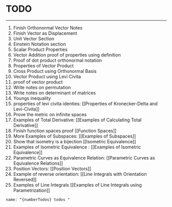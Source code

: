 # TODO
---

1. Finish Orthonormal Vector Notes
2. Finish Vector as Displacement
3. Unit Vector Section
4. Einstein Notation section
5. Scalar Product Properties 
6. Vector Addition proof of properties using definition
7. Proof of dot product orthonormal notation
8. Properties of Vector Product
9. Cross Product using Orthonormal Basis
10. Vector Product using Levi Civita
11. proof of vector product
12. Write notes on permutation
13. Write notes on determinant of matrices
14. Youngs inequality
15. properties of levi civita identies: [[Properties of Kronecker-Delta and Levi-Civita]]
16. Prove the metric on infinite spaces
17. Examples of Total Derivative: [[Examples of Calculating Total Derivative]]
18. Finish function spaces proof [[Function Spaces]]
19. More Examples of Subspaces: [[Examples of Subspaces]]
20. Show that isometry is a bijection [[Isometric Equivalence]]
21. Examples of Isometric Equivalence : [[Examples of Isometric Equivalence]]
22. Parametric Curves as Equivalence Relation: [[Parametric Curves as Equivalence Relations]]
23. Position Vectors: [[Position Vectors]]
24. Example of reverse orientation: [[Line Integrals with Orientation Reversed]]
25. Examples of Line Integrals [[Examples of Line Integrals using Parametrization]]
```sync-calendar
name: "{numberTodos} todos "
```

